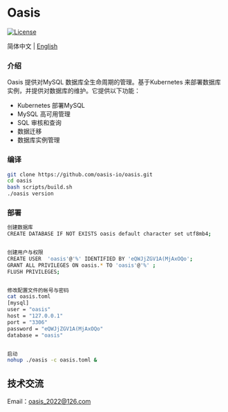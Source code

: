 # Oasis

[![License](https://img.shields.io/badge/License-Apache%202.0-blue.svg)](https://github.com/carina-io/carina/blob/main/LICENSE)

简体中文 | [English](README_en.md)

### 介绍
  Oasis 提供对MySQL 数据库全生命周期的管理。基于Kubernetes 来部署数据库实例，并提供对数据库的维护。它提供以下功能：

* Kubernetes 部署MySQL
* MySQL 高可用管理
* SQL 审核和查询
* 数据迁移
* 数据库实例管理


### 编译

```bash
git clone https://github.com/oasis-io/oasis.git
cd oasis
bash scripts/build.sh
./oasis version
```


### 部署

```bash
创建数据库
CREATE DATABASE IF NOT EXISTS oasis default character set utf8mb4;


创建用户与权限
CREATE USER  'oasis'@'%' IDENTIFIED BY 'eQWJjZGV1A(MjAxOQo';
GRANT ALL PRIVILEGES ON oasis.* TO 'oasis'@'%' ; 
FLUSH PRIVILEGES;


修改配置文件的帐号与密码
cat oasis.toml
[mysql]
user = "oasis"
host = "127.0.0.1" 
port = "3306"
password = "eQWJjZGV1A(MjAxOQo"
database = "oasis"


启动
nohup ./oasis -c oasis.toml &
```

## 技术交流

Email：oasis_2022@126.com





